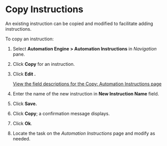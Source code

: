# Copy Instructions

An existing instruction can be copied and modified to facilitate adding
instructions.

To copy an instruction:

1.  Select **Automation Engine \> Automation Instructions** in
    *Navigation* pane.

2.  Click **Copy** for an instruction.

3.  Click **Edit .**
    
    [View the field descriptions for the Copy: Automation Instructions
    page](../Page_Desc/Copy_Automation_Instructions.htm)

4.  Enter the name of the new instruction in **New Instruction Name**
    field.

5.  Click **Save.**

6.  Click **Copy**; a confirmation message displays.

7.  Click **Ok**.

8.  Locate the task on the *Automation Instructions* page and modify as
    needed.
